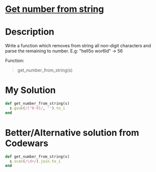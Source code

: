 # [Get number from string](https://www.codewars.com/kata/57a37f3cbb99449513000cd8)

# Description
Write a function which removes from string all non-digit characters and parse the remaining to number. 
E.g: "hell5o wor6ld" -> 56

Function:

> get_number_from_string(s)

# My Solution
```ruby
def get_number_from_string(s)
  s.gsub(/[^0-9]/, '').to_i
end
```

# Better/Alternative solution from Codewars
```ruby
def get_number_from_string(s)
  s.scan(/\d+/).join.to_i
end
```
